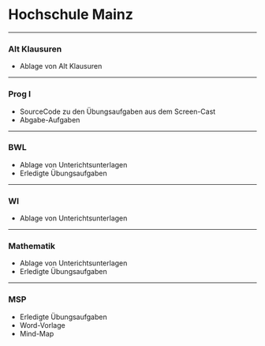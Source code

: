 # Hochschule Mainz
---

### Alt Klausuren
- Ablage von Alt Klausuren
---

### Prog I
- SourceCode zu den Übungsaufgaben aus dem Screen-Cast
- Abgabe-Aufgaben
---

### BWL
- Ablage von Unterichtsunterlagen
- Erledigte Übungsaufgaben
---

### WI
- Ablage von Unterichtsunterlagen
---

### Mathematik
- Ablage von Unterichtsunterlagen
- Erledigte Übungsaufgaben
---

### MSP
- Erledigte Übungsaufgaben
- Word-Vorlage
- Mind-Map
